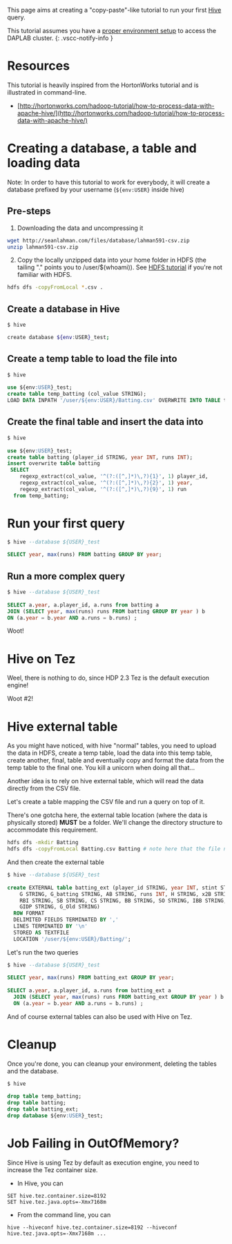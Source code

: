 
This page aims at creating a "copy-paste"-like tutorial to run your first 
[Hive](https://hive.apache.org) query.

This tutorial assumes you have a [proper environment setup](getting_started.md) 
to access the DAPLAB cluster.
{: .vscc-notify-info }

# Resources

This tutorial is heavily inspired from the HortonWorks tutorial and is illustrated in command-line.

* [http://hortonworks.com/hadoop-tutorial/how-to-process-data-with-apache-hive/](http://hortonworks.com/hadoop-tutorial/how-to-process-data-with-apache-hive/)

# Creating a database, a table and loading data

Note: In order to have this tutorial to work for everybody, 
it will create a database prefixed by your username (`${env:USER}` inside hive)

## Pre-steps

1. Downloading the data and uncompressing it

```bash
wget http://seanlahman.com/files/database/lahman591-csv.zip
unzip lahman591-csv.zip
```

2. Copy the locally unzipped data into your home folder in HDFS 
(the tailing "." points you to /user/$(whoami)). 
See [HDFS tutorial](tutorial_hdfs.md) if you're not familiar with HDFS.

```bash
hdfs dfs -copyFromLocal *.csv . 
```

## Create a database in Hive

```bash
$ hive

create database ${env:USER}_test;
```

## Create a temp table to load the file into

```sql
$ hive
 
use ${env:USER}_test;
create table temp_batting (col_value STRING);
LOAD DATA INPATH '/user/${env:USER}/Batting.csv' OVERWRITE INTO TABLE temp_batting;
```

## Create the final table and insert the data into

```sql
$ hive
 
use ${env:USER}_test;
create table batting (player_id STRING, year INT, runs INT);
insert overwrite table batting  
 SELECT  
    regexp_extract(col_value, '^(?:([^,]*)\,?){1}', 1) player_id,  
    regexp_extract(col_value, '^(?:([^,]*)\,?){2}', 1) year,  
    regexp_extract(col_value, '^(?:([^,]*)\,?){9}', 1) run  
  from temp_batting;
```

# Run your first query

```sql
$ hive --database ${USER}_test
 
SELECT year, max(runs) FROM batting GROUP BY year;
```

## Run a more complex query

```sql
$ hive --database ${USER}_test
 
SELECT a.year, a.player_id, a.runs from batting a  
JOIN (SELECT year, max(runs) runs FROM batting GROUP BY year ) b  
ON (a.year = b.year AND a.runs = b.runs) ;
```

Woot!

# Hive on Tez

Weel, there is nothing to do, since HDP 2.3 Tez is the default execution engine!

Woot #2!


# Hive external table

As you might have noticed, with hive "normal" tables, you need to upload the data in HDFS, 
create a temp table, load the data into this temp table, create another, final, 
table and eventually copy and format the data from the temp table to the final one. 
You kill a unicorn when doing all that...

Another idea is to rely on hive external table, which will read the data directly from the CSV file.

Let's create a table mapping the CSV file and run a query on top of it.

There's one gotcha here, the external table location (where the data is physically stored) 
**MUST** be a folder. We'll change the directory structure to accommodate this requirement.

```bash
hdfs dfs -mkdir Batting
hdfs dfs -copyFromLocal Batting.csv Batting # note here that the file needs to be re-uploaded because the LOAD DATA consumed (and removed the file)
```

And then create the external table

```sql
$ hive --database ${USER}_test
 
create EXTERNAL table batting_ext (player_id STRING, year INT, stint STRING, team STRING, lg STRING, 
    G STRING, G_batting STRING, AB STRING, runs INT, H STRING, x2B STRING, x3B STRING, HR STRING, 
    RBI STRING, SB STRING, CS STRING, BB STRING, SO STRING, IBB STRING, HBP STRING, SH STRING, SF STRING, 
    GIDP STRING, G_Old STRING) 
  ROW FORMAT
  DELIMITED FIELDS TERMINATED BY ','
  LINES TERMINATED BY '\n' 
  STORED AS TEXTFILE
  LOCATION '/user/${env:USER}/Batting/';
```

Let's run the two queries

```sql
$ hive --database ${USER}_test
 
SELECT year, max(runs) FROM batting_ext GROUP BY year;
 
SELECT a.year, a.player_id, a.runs from batting_ext a  
  JOIN (SELECT year, max(runs) runs FROM batting_ext GROUP BY year ) b  
  ON (a.year = b.year AND a.runs = b.runs) ;
```

And of course external tables can also be used with Hive on Tez.

# Cleanup

Once you're done, you can cleanup your environment, deleting the tables and the database.

```sql
$ hive
 
drop table temp_batting;
drop table batting;
drop table batting_ext;
drop database ${env:USER}_test;
```

# Job Failing in OutOfMemory?

Since Hive is using Tez by default as execution engine, you need to increase the Tez 
container size.

* In Hive, you can

```
SET hive.tez.container.size=8192
SET hive.tez.java.opts=-Xmx7168m
```

* From the command line, you can

```
hive --hiveconf hive.tez.container.size=8192 --hiveconf hive.tez.java.opts=-Xmx7168m ...
```
